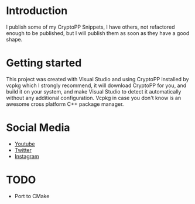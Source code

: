 # Introduction
I publish some of my CryptoPP Snippets, I have others, not refactored enough to be published,
but I will publish them as soon as they have a good shape.

# Getting started
This project was created with Visual Studio and using CryptoPP installed by vcpkg which I strongly
recommend, it will download CryptoPP for you, and build it on your system, and make Visual Studio to
detect it automatically without any additional configuration.
Vcpkg in case you don't know is an awesome cross platform C++ package manager.

# Social Media
- [Youtube](https://youtube.com/Melardev)
- [Twitter](https://twitter.com/@melardev)
- [Instagram](https://instagram.com/melar_dev)

# TODO
- Port to CMake